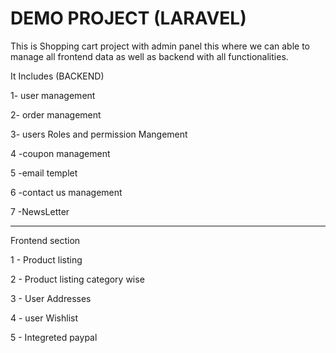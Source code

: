 <h1>DEMO PROJECT (LARAVEL)</h1>
This is Shopping cart project with admin panel this where we can able to manage all frontend data as well as backend with all
functionalities.
<p>
It Includes (BACKEND) 
<p>1- user management</p>
<p>2- order management</p>
<p>3- users Roles and permission Mangement</p>
<p>4 -coupon management</p>
<p>5 -email templet</p>
<p>6 -contact us management</p>
<p>7 -NewsLetter </p>
<hr>
Frontend section
<p>1 - Product listing </p>
<p>2 - Product listing category wise </p>
<p>3 - User Addresses</p>
<p>4 - user Wishlist</p>
<p>5 - Integreted paypal</p>

